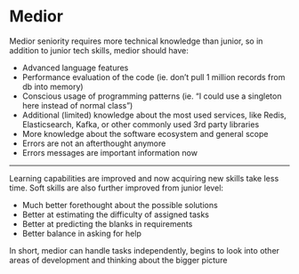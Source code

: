 # Medior

Medior seniority requires more technical knowledge than junior, so in addition to junior tech skills, medior should have:

* Advanced language features
* Performance evaluation of the code (ie. don’t pull 1 million records from db into memory)
* Conscious usage of programming patterns (ie. “I could use a singleton here instead of normal class”)
* Additional (limited) knowledge about the most used services, like Redis, Elasticsearch, Kafka, or other commonly used 3rd party libraries
* More knowledge about the software ecosystem and general scope
* Errors are not an afterthought anymore
* Errors messages are important information now

****

Learning capabilities are improved and now acquiring new skills take less time. Soft skills are also further improved from junior level:

* Much better forethought about the possible solutions
* Better at estimating the difficulty of assigned tasks
* Better at predicting the blanks in requirements
* Better balance in asking for help

In short, medior can handle tasks independently, begins to look into other areas of development and thinking about the bigger picture
